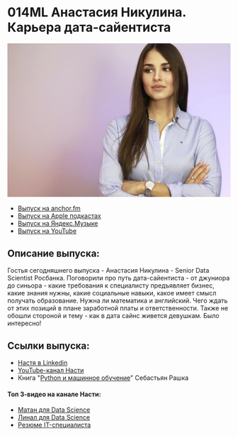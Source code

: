 # 014ML Анастасия Никулина. Карьера дата-сайентиста

<img src="foto/Nikulina.png" width="600"/>

- [Выпуск на anchor.fm](https://anchor.fm/kmsrus/episodes/014-ML-------enbgau)
- [Выпуск на Apple подкастах](https://podcasts.apple.com/ru/podcast/machine-learning-podcast/id1495052772?l=en&i=1000501300491)
- [Выпуск на Яндекс.Музыке](https://music.yandex.ru/album/9781458/track/74453148)
- [Выпуск на YouTube](https://youtu.be/WKn0Oxb5RX0)

## Описание выпуска:

Гостья сегодняшнего выпуска - Анастасия Никулина - Senior Data Scientist Росбанка. Поговорили про путь дата-сайентиста - от джуниора до синьора - какие требования к специалисту предъявляет бизнес, какие знания нужны, какие социальные навыки, какое имеет смысл получать образование. Нужна ли математика и английский. Чего ждать от этих позиций в плане заработной платы и ответственности. Также не обошли стороной и тему - как в дата сайнс живется девушкам. Было интересно!

## Ссылки выпуска:

- [Настя в Linkedin](https://www.linkedin.com/in/anastasia-nikulina-7b274668)
- [YouTube-канал Насти](https://www.youtube.com/c/miracl6)
- Книга "[Python и машинное обучение](https://pythonworld.ru/bookshop/60.html)" Себастьян Рашка

#### Топ 3-видео на канале Насти:

- [Матан для Data Science](https://youtu.be/EHVmseAhkx0)
- [Линал для Data Science](https://youtu.be/cGxK2-_0x40)
- [Резюме IT-специалиста](https://youtu.be/-ymFHZumoko)
